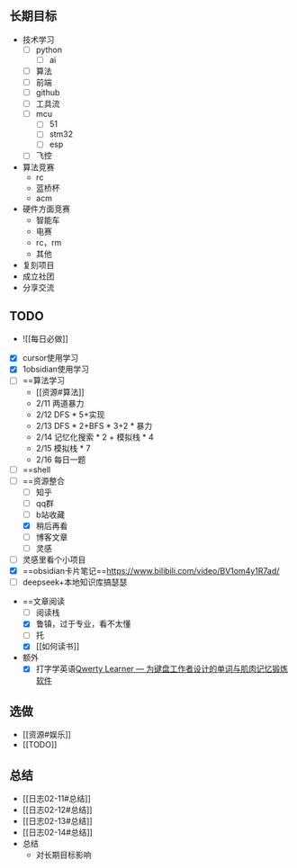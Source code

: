 ## 长期目标
* 技术学习
	* [ ] python
		* [ ] ai
	* [ ] 算法
	* [ ] 前端
	* [ ] github
	* [ ] 工具流
	* [ ] mcu
		* [ ] 51
		* [ ] stm32
		* [ ] esp
	* [ ] 飞控
* 算法竞赛
	* rc
	* 蓝桥杯
	* acm
* 硬件方面竞赛
	* 智能车
	* 电赛
	* rc，rm
	* 其他
* 复刻项目
* 成立社团
* 分享交流
## TODO
* ![[每日必做]]
* [x] cursor使用学习
* [x] 1obsidian使用学习
* [ ] ==算法学习
	* [[资源#算法]]
	* 2/11 两道暴力
	* 2/12 DFS * 5+实现
	* 2/13 DFS * 2+BFS * 3+2 * 暴力
	* 2/14 记忆化搜索 * 2 + 模拟栈 * 4 
	* 2/15 模拟栈 * 7
	* 2/16 每日一题
* [ ] ==shell
* [ ] ==资源整合
	* [ ] 知乎
	* [ ] qq群
	* [ ] b站收藏
	* [x] 稍后再看
	* [ ] 博客文章
	* [ ] 灵感
* [ ] 灵感里看个小项目
* [x] ==obsidian卡片笔记==https://www.bilibili.com/video/BV1om4y1R7ad/
* [ ] deepseek+本地知识库搞瑟瑟
* ==文章阅读
	* [ ] 阅读栈
	* [x] 鲁镇，过于专业，看不太懂
	* [ ] 托
	* [x] [[如何读书]]
* 额外
	* [x] 打字学英语[Qwerty Learner — 为键盘工作者设计的单词与肌肉记忆锻炼软件](https://qwerty.kaiyi.cool/)
## 选做
* [[资源#娱乐]]
* [[TODO]]
## 总结
* [[日志02-11#总结]]
* [[日志02-12#总结]]
* [[日志02-13#总结]]
* [[日志02-14#总结]]
* 总结
	* 对长期目标影响
